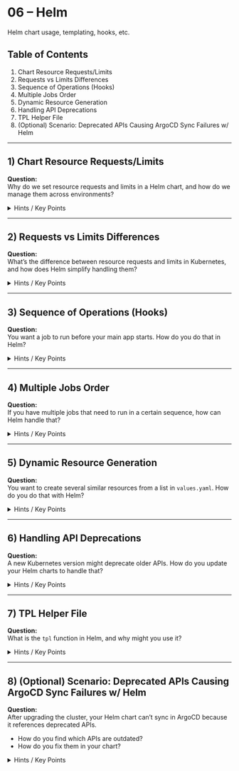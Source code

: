 # 06 – Helm

Helm chart usage, templating, hooks, etc.

## Table of Contents
1. Chart Resource Requests/Limits
2. Requests vs Limits Differences
3. Sequence of Operations (Hooks)
4. Multiple Jobs Order
5. Dynamic Resource Generation
6. Handling API Deprecations
7. TPL Helper File
8. (Optional) Scenario: Deprecated APIs Causing ArgoCD Sync Failures w/ Helm

---

## 1) Chart Resource Requests/Limits
**Question:**  
Why do we set resource requests and limits in a Helm chart, and how do we manage them across environments?

<details>
  <summary>Hints / Key Points</summary>

  - Ensures pods have enough CPU/memory, prevents resource hogging.
  - Helm `values.yaml` can differ for dev vs prod.
  - Good for cost control and stability.
</details>

---

## 2) Requests vs Limits Differences
**Question:**  
What’s the difference between resource requests and limits in Kubernetes, and how does Helm simplify handling them?

<details>
  <summary>Hints / Key Points</summary>

  - **Requests**: minimum guaranteed resources.
  - **Limits**: maximum allowed before throttling or OOMKill.
  - Helm: store these in `values.yaml` for easy environment overrides.
</details>

---

## 3) Sequence of Operations (Hooks)
**Question:**  
You want a job to run before your main app starts. How do you do that in Helm?

<details>
  <summary>Hints / Key Points</summary>

  - Use **Helm hooks** (`pre-install`, `post-install`) on that job.
  - The job runs first; if it succeeds, Helm proceeds to install the rest.
  - Weights can fine-tune the order of multiple hooks.
</details>

---

## 4) Multiple Jobs Order
**Question:**  
If you have multiple jobs that need to run in a certain sequence, how can Helm handle that?

<details>
  <summary>Hints / Key Points</summary>

  - Hooks with **weights** (lower weight runs first).
  - Or a single job that does tasks in order.
  - Sometimes separate subcharts if they’re truly independent.
</details>

---

## 5) Dynamic Resource Generation
**Question:**  
You want to create several similar resources from a list in `values.yaml`. How do you do that with Helm?

<details>
  <summary>Hints / Key Points</summary>

  - Use `{{- range .Values.myItems }}` in the template.
  - Each item in the list gets its own resource.
  - `_helpers.tpl` can keep repeated logic DRY.
</details>

---

## 6) Handling API Deprecations
**Question:**  
A new Kubernetes version might deprecate older APIs. How do you update your Helm charts to handle that?

<details>
  <summary>Hints / Key Points</summary>

  - Replace old references (e.g., `extensions/v1beta1`) with `apps/v1`.
  - Tools like **pluto** can scan for deprecated usage.
  - Test in a lower environment or staging cluster first.
</details>

---

## 7) TPL Helper File
**Question:**  
What is the `tpl` function in Helm, and why might you use it?

<details>
  <summary>Hints / Key Points</summary>

  - `tpl` parses a string as a Helm template at runtime.
  - Good for user-provided or nested templates in `values.yaml`.
  - Keep advanced logic or partials in `_helpers.tpl`.
</details>

---

## 8) (Optional) Scenario: Deprecated APIs Causing ArgoCD Sync Failures w/ Helm
**Question:**  
After upgrading the cluster, your Helm chart can’t sync in ArgoCD because it references deprecated APIs.

- How do you find which APIs are outdated?
- How do you fix them in your chart?

<details>
  <summary>Hints / Key Points</summary>

  - Look at the chart’s templates for older API versions (e.g., `extensions/v1beta1`).
  - Update them to the newer equivalents (e.g., `apps/v1`).
  - **Helm 3.12+** offers a **server-side dry run** via:
    ```bash
    helm upgrade --dry-run=server ...
    ```
    This checks the manifests against the actual cluster APIs, catching potential deprecations or validation issues before you apply them.
  - You can also use tools like **Pluto** to scan for deprecated or removed APIs. 
  - Test in a non-production cluster to confirm everything works with the new APIs.
</details>
